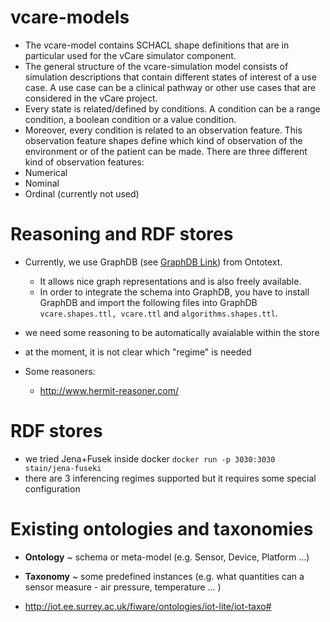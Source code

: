 # vcare-models

- The vcare-model contains SCHACL shape definitions that are in particular used for the vCare simulator component.
- The general structure of the vcare-simulation model consists of simulation descriptions that contain different states of interest   of a use case. A use case can be a clinical pathway or other use cases that are considered in the vCare project.
- Every state is related/defined by conditions. A condition can be a range condition, a boolean condition or a value condition.
- Moreover, every condition is related to an observation feature. This observation feature shapes define which kind of observation of the environment or of the patient can be made. There are three different kind of observation features:
 - Numerical
 - Nominal
 - Ordinal (currently not used)

# Reasoning and RDF stores
- Currently, we use GraphDB (see [GraphDB Link](http://graphdb.ontotext.com/)) from Ontotext.
  - It allows nice graph representations and is also freely available.
  - In order to integrate the schema into GraphDB, you have to install GraphDB and import the following files into GraphDB  `vcare.shapes.ttl, vcare.ttl` and `algorithms.shapes.ttl`.
  
- we need some reasoning to be automatically avaialable within the store
- at the moment, it is not clear which "regime" is needed
- Some reasoners:
  - http://www.hermit-reasoner.com/

# RDF stores
- we tried Jena+Fusek inside docker `docker run -p 3030:3030 stain/jena-fuseki`
- there are 3 inferencing regimes supported but it requires some special configuration

# Existing ontologies and taxonomies
- **Ontology** ~ schema or meta-model (e.g. Sensor, Device, Platform ...)
- **Taxonomy** ~ some predefined instances (e.g. what quantities can a sensor measure - air pressure, temperature ... )

- http://iot.ee.surrey.ac.uk/fiware/ontologies/iot-lite/iot-taxo#
